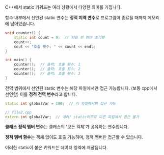 C++에서 static 키워드는 여러 상황에서 다양한 의미를 가집니다.

함수 내부에서 선언된 static 변수는 **정적 지역 변수**로 프로그램이 종료될 때까지 메모리에 남아있습니다.

```cpp
void counter() {
    static int count = 0;  // 처음 한 번만 초기화
    count++;
    cout << "호출 횟수: " << count << endl;
}

int main() {
    counter();  // 출력: 호출 횟수: 1
    counter();  // 출력: 호출 횟수: 2
    counter();  // 출력: 호출 횟수: 3
}
```

전역 범위에서 선언된 static 변수는 해당 파일에서만 접근 가능합니다. (보통 cpp에서 선언함)
이를 **정적 전역 변수**라고 합니다.

```cpp
static int globalVar = 100;  // 이 파일에서만 접근 가능

// file2.cpp
extern int globalVar;  // 에러! static이므로 다른 파일에서 접근 불가
```


**클래스 정적 멤버 변수**는 클래스의 '모든 객체'가 공유하는 변수입니다.

**정적 멤버 함수**는 객체 없이도 호출 가능하며, 정적 멤버만 접근할 수 있습니다.

이러한 static이 붙은 키워드는 데이터 영역에 저장됩니다.